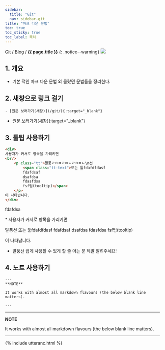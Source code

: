 ```yaml
---
sidebar:
  title: "Git"
  nav: sidebar-git
title: "마크 다운 문법"
toc: true
toc_sticky: true
toc_label: 목차
---
```

[Git](/git/) / [Blog](/git/blog/) / **{{ page.title }}**
{: .notice--warning}
![](https://pages.github.com/images/logo.svg)

## 1. 개요
- 기본 적인 마크 다운 문법 외 몰랐던 문법들을 정리한다.

    
## 2. 새창으로 링크 걸기
```
- [원문 보러가기(새창)](/git/){:target="_blank"}
```
- [원문 보러가기(새창)](/git/){:target="_blank"}

## 3. 툴팁 사용하기
```html
<div>
사용자가 커서로 항목을 가리키면 
<br/>
    <p class="tt">말풍ㄹㅇㅁㄹㅁㄴㄹㅇㅁㄴ\n선 
        <span class="tt-text">또는 툴fdafdfdasf
        fdafdsaf
        dsafdsa
        fdasfdsa
        fsf팁(tooltip)</span>
    </p>
이 나타납니다.
</div>
```
fdafdsa
<div>* 사용자가 커서로 항목을 
가리키면 <p class="tt">말풍선 <span class="tt-text">또는 툴fdafdfdasf
fdafdsaf
dsafdsa
fdasfdsa
fsf팁(tooltip)</span></p>이 나타납니다.</div>


- 말풍선 쉽게 사용할 수 있게 할 줄 아는 분 제발 알려주세요!

## 4. 노트 사용하기
```
---
**NOTE**

It works with almost all markdown flavours (the below blank line matters).

---
```
---
**NOTE**

It works with almost all markdown flavours (the below blank line matters).

---

{% include utteranc.html %}
